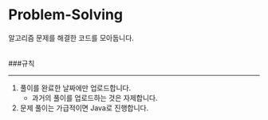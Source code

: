 # Problem-Solving
알고리즘 문제를 해결한 코드를 모아둡니다.
<br><br>

###규칙
___
<ol>
  <li>풀이를 완료한 날짜에만 업로드합니다.
  <ul>
    <li>과거의 풀이를 업로드하는 것은 자제합니다.
  </ul>
  <li>문제 풀이는 가급적이면 Java로 진행합니다.
</ol>

